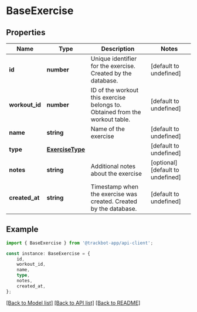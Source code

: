 # BaseExercise


## Properties

Name | Type | Description | Notes
------------ | ------------- | ------------- | -------------
**id** | **number** | Unique identifier for the exercise. Created by the database. | [default to undefined]
**workout_id** | **number** | ID of the workout this exercise belongs to. Obtained from the workout table. | [default to undefined]
**name** | **string** | Name of the exercise | [default to undefined]
**type** | [**ExerciseType**](ExerciseType.md) |  | [default to undefined]
**notes** | **string** | Additional notes about the exercise | [optional] [default to undefined]
**created_at** | **string** | Timestamp when the exercise was created. Created by the database. | [default to undefined]

## Example

```typescript
import { BaseExercise } from '@trackbot-app/api-client';

const instance: BaseExercise = {
    id,
    workout_id,
    name,
    type,
    notes,
    created_at,
};
```

[[Back to Model list]](../README.md#documentation-for-models) [[Back to API list]](../README.md#documentation-for-api-endpoints) [[Back to README]](../README.md)
